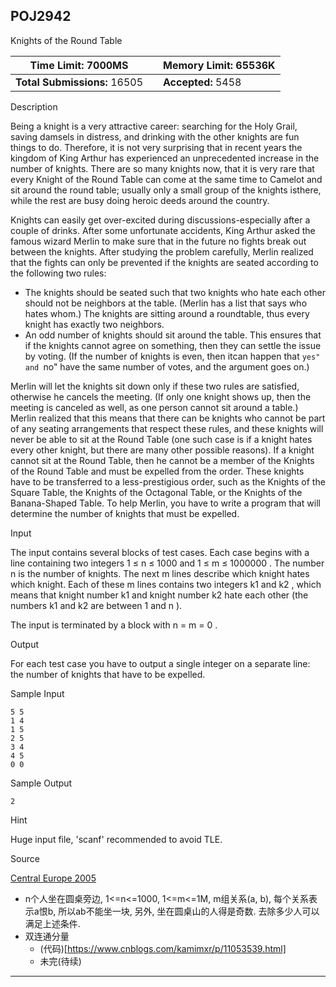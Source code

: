 ## POJ2942

Knights of the Round Table

| **Time Limit:** 7000MS       |      | **Memory Limit:** 65536K |
| ---------------------------- | ---- | ------------------------ |
| **Total Submissions:** 16505 |      | **Accepted:** 5458       |

Description

Being a knight is a very attractive career: searching for the Holy Grail, saving damsels in distress, and drinking with the other knights are fun things to do. Therefore, it is not very surprising that in recent years the kingdom of King Arthur has experienced an unprecedented increase in the number of knights. There are so many knights now, that it is very rare that every Knight of the Round Table can come at the same time to Camelot and sit around the round table; usually only a small group of the knights isthere, while the rest are busy doing heroic deeds around the country.

Knights can easily get over-excited during discussions-especially after a couple of drinks. After some unfortunate accidents, King Arthur asked the famous wizard Merlin to make sure that in the future no fights break out between the knights. After studying the problem carefully, Merlin realized that the fights can only be prevented if the knights are seated according to the following two rules:

- The knights should be seated such that two knights who hate each other should not be neighbors at the table. (Merlin has a list that says who hates whom.) The knights are sitting around a roundtable, thus every knight has exactly two neighbors.
- An odd number of knights should sit around the table. This ensures that if the knights cannot agree on something, then they can settle the issue by voting. (If the number of knights is even, then itcan happen that ``yes" and ``no" have the same number of votes, and the argument goes on.)

Merlin will let the knights sit down only if these two rules are satisfied, otherwise he cancels the meeting. (If only one knight shows up, then the meeting is canceled as well, as one person cannot sit around a table.) Merlin realized that this means that there can be knights who cannot be part of any seating arrangements that respect these rules, and these knights will never be able to sit at the Round Table (one such case is if a knight hates every other knight, but there are many other possible reasons). If a knight cannot sit at the Round Table, then he cannot be a member of the Knights of the Round Table and must be expelled from the order. These knights have to be transferred to a less-prestigious order, such as the Knights of the Square Table, the Knights of the Octagonal Table, or the Knights of the Banana-Shaped Table. To help Merlin, you have to write a program that will determine the number of knights that must be expelled.



Input

The input contains several blocks of test cases. Each case begins with a line containing two integers 1 ≤ n ≤ 1000 and 1 ≤ m ≤ 1000000 . The number n is the number of knights. The next m lines describe which knight hates which knight. Each of these m lines contains two integers k1 and k2 , which means that knight number k1 and knight number k2 hate each other (the numbers k1 and k2 are between 1 and n ).

The input is terminated by a block with n = m = 0 .



Output

For each test case you have to output a single integer on a separate line: the number of knights that have to be expelled.



Sample Input

```
5 5
1 4
1 5
2 5
3 4
4 5
0 0
```

Sample Output

```
2
```

Hint

Huge input file, 'scanf' recommended to avoid TLE.

Source

[Central Europe 2005](http://poj.org/searchproblem?field=source&key=Central+Europe+2005)



* n个人坐在圆桌旁边, 1<=n<=1000, 1<=m<=1M, m组关系(a, b), 每个关系表示a恨b, 所以ab不能坐一块, 另外, 坐在圆桌山的人得是奇数. 去除多少人可以满足上述条件. 
* 双连通分量
    * (代码)[https://www.cnblogs.com/kamimxr/p/11053539.html]
    * 未完(待续)

---

